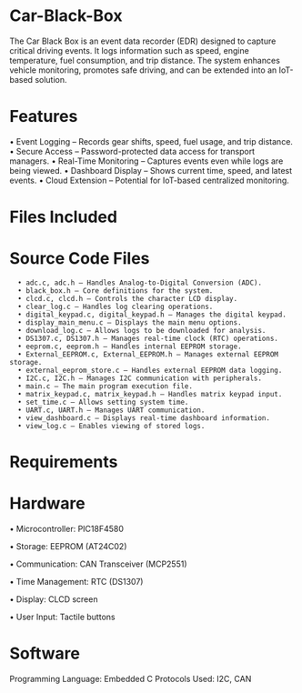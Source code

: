 # Car-Black-Box
The Car Black Box is an event data recorder (EDR) designed to capture critical driving events. It logs information such as speed, engine temperature, fuel consumption, and trip distance. The system enhances vehicle monitoring, promotes safe driving, and can be extended into an IoT-based solution.
# Features
• Event Logging – Records gear shifts, speed, fuel usage, and trip distance.
• Secure Access – Password-protected data access for transport managers.
• Real-Time Monitoring – Captures events even while logs are being viewed.
• Dashboard Display – Shows current time, speed, and latest events.
• Cloud Extension – Potential for IoT-based centralized monitoring.


# Files Included
   # Source Code Files
    
      • adc.c, adc.h – Handles Analog-to-Digital Conversion (ADC).
      • black_box.h – Core definitions for the system.
      • clcd.c, clcd.h – Controls the character LCD display.
      • clear_log.c – Handles log clearing operations.
      • digital_keypad.c, digital_keypad.h – Manages the digital keypad.
      • display_main_menu.c – Displays the main menu options.
      • download_log.c – Allows logs to be downloaded for analysis.
      • DS1307.c, DS1307.h – Manages real-time clock (RTC) operations.
      • eeprom.c, eeprom.h – Handles internal EEPROM storage.
      • External_EEPROM.c, External_EEPROM.h – Manages external EEPROM storage.
      • external_eeprom_store.c – Handles external EEPROM data logging.
      • I2C.c, I2C.h – Manages I2C communication with peripherals.
      • main.c – The main program execution file.
      • matrix_keypad.c, matrix_keypad.h – Handles matrix keypad input.
      • set_time.c – Allows setting system time.
      • UART.c, UART.h – Manages UART communication.
      • view_dashboard.c – Displays real-time dashboard information.
      • view_log.c – Enables viewing of stored logs.

# Requirements
# Hardware
  • Microcontroller: PIC18F4580
  
  • Storage: EEPROM (AT24C02)
  
  • Communication: CAN Transceiver (MCP2551)
  
  • Time Management: RTC (DS1307)
  
  • Display: CLCD screen
  
  • User Input: Tactile buttons

# Software
Programming Language: Embedded C
Protocols Used: I2C, CAN
